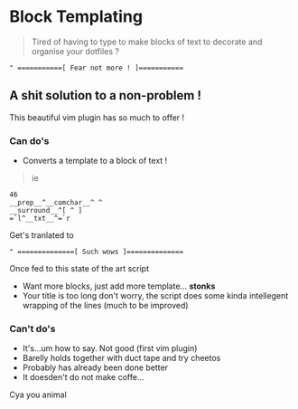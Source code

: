  # Block Templating

 > Tired of having to type to make blocks of text to decorate and organise your dotfiles ?

 ```bash=
 " ===========[ Fear not more ! ]===========
 ```

## A shit solution to a non-problem !

This beautiful vim plugin has so much to offer !

### Can do's
* Converts a template to a block of text !
> ie 
```vim
46
__prep__^__comchar__^ ^
__surround__^[ ^ ]
=`l^__txt__^=`r
```
Get's tranlated to 
```vim
" ==============[ Such wows ]==============
```
Once fed to this state of the art script
* Want more blocks, just add more template... **stonks**
* Your title is too long don't worry, the script does some kinda intellegent wrapping of the lines (much to be improved)

### Can't do's
* It's...um how to say. Not good (first vim plugin)
* Barelly holds together with duct tape and try cheetos
* Probably has already been done better
* It doesden't do not make coffe...


Cya you animal
